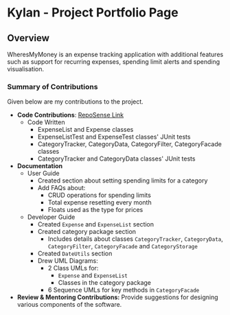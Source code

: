 # Kylan - Project Portfolio Page

## Overview

WheresMyMoney is an expense tracking application with additional features such as support for recurring expenses, spending limit alerts and spending visualisation.

### Summary of Contributions

Given below are my contributions to the project.

- **Code Contributions**: [RepoSense Link](https://nus-cs2113-ay2425s1.github.io/tp-dashboard/?search=&sort=groupTitle&sortWithin=title&timeframe=commit&mergegroup=AY2425S1-CS2113-T10-2%2Ftp%5Bmaster%5D&groupSelect=groupByRepos&breakdown=true&checkedFileTypes=docs~functional-code~test-code~other&since=2024-09-20&tabOpen=true&tabType=authorship&tabAuthor=Progresst-8&tabRepo=AY2425S1-CS2113-W12-3%2Ftp%5Bmaster%5D&authorshipIsMergeGroup=false&authorshipFileTypes=docs~functional-code~test-code&authorshipIsBinaryFileTypeChecked=false&authorshipIsIgnoredFilesChecked=false&viewRepoTags=true)
  - Code Written
    - ExpenseList and Expense classes
    - ExpenseListTest and ExpenseTest classes' JUnit tests
    - CategoryTracker, CategoryData, CategoryFilter, CategoryFacade classes
    - CategoryTracker and CategoryData classes' JUnit tests
- **Documentation**
  - User Guide 
    - Created section about setting spending limits for a category 
    - Add FAQs about:
      - CRUD operations for spending limits
      - Total expense resetting every month
      - Floats used as the type for prices
  - Developer Guide
    - Created `Expense` and `ExpenseList` section
    - Created category package section
      - Includes details about classes `CategoryTracker`, `CategoryData`, `CategoryFilter`, `CategoryFacade` and `CategoryStorage`
    - Created `DateUtils` section
    - Drew UML Diagrams:
      - 2 Class UMLs for:
        - `Expense` and `ExpenseList`
        - Classes in the category package
      - 6 Sequence UMLs for key methods in `CategoryFacade` 
- **Review & Mentoring Contributions:** Provide suggestions for designing various components of the software.

